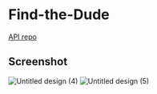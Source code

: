 # Find-the-Dude
[API repo](https://github.com/Asif-Faizal/Find-The-Dude-API)

## Screenshot

![Untitled design (4)](https://github.com/Asif-Faizal/Find-The-Dude/assets/112123678/cc6c82f0-6257-41df-b81a-160924d6b902)
![Untitled design (5)](https://github.com/Asif-Faizal/Find-The-Dude/assets/112123678/93be7473-cd24-47b3-9f10-c232cd08c6d8)
